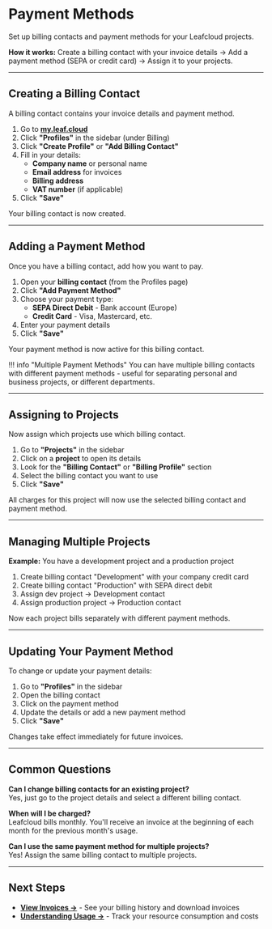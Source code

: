 # Payment Methods

Set up billing contacts and payment methods for your Leafcloud projects.

**How it works:** Create a billing contact with your invoice details → Add a payment method (SEPA or credit card) → Assign it to your projects.

---

## Creating a Billing Contact

A billing contact contains your invoice details and payment method.

1. Go to **[my.leaf.cloud](https://my.leaf.cloud)**
2. Click **"Profiles"** in the sidebar (under Billing)
3. Click **"Create Profile"** or **"Add Billing Contact"**
4. Fill in your details:
   - **Company name** or personal name
   - **Email address** for invoices
   - **Billing address**
   - **VAT number** (if applicable)
5. Click **"Save"**

Your billing contact is now created.

---

## Adding a Payment Method

Once you have a billing contact, add how you want to pay.

1. Open your **billing contact** (from the Profiles page)
2. Click **"Add Payment Method"**
3. Choose your payment type:
   - **SEPA Direct Debit** - Bank account (Europe)
   - **Credit Card** - Visa, Mastercard, etc.
4. Enter your payment details
5. Click **"Save"**

Your payment method is now active for this billing contact.

!!! info "Multiple Payment Methods"
    You can have multiple billing contacts with different payment methods - useful for separating personal and business projects, or different departments.

---

## Assigning to Projects

Now assign which projects use which billing contact.

1. Go to **"Projects"** in the sidebar
2. Click on a **project** to open its details
3. Look for the **"Billing Contact"** or **"Billing Profile"** section
4. Select the billing contact you want to use
5. Click **"Save"**

All charges for this project will now use the selected billing contact and payment method.

---

## Managing Multiple Projects

**Example:** You have a development project and a production project

1. Create billing contact "Development" with your company credit card
2. Create billing contact "Production" with SEPA direct debit
3. Assign dev project → Development contact
4. Assign production project → Production contact

Now each project bills separately with different payment methods.

---

## Updating Your Payment Method

To change or update your payment details:

1. Go to **"Profiles"** in the sidebar
2. Open the billing contact
3. Click on the payment method
4. Update the details or add a new payment method
5. Click **"Save"**

Changes take effect immediately for future invoices.

---

## Common Questions

**Can I change billing contacts for an existing project?**  
Yes, just go to the project details and select a different billing contact.

**When will I be charged?**  
Leafcloud bills monthly. You'll receive an invoice at the beginning of each month for the previous month's usage.

**Can I use the same payment method for multiple projects?**  
Yes! Assign the same billing contact to multiple projects.

---

## Next Steps

- **[View Invoices →](managing-cost.md)** - See your billing history and download invoices
- **[Understanding Usage →](managing-cost.md)** - Track your resource consumption and costs

